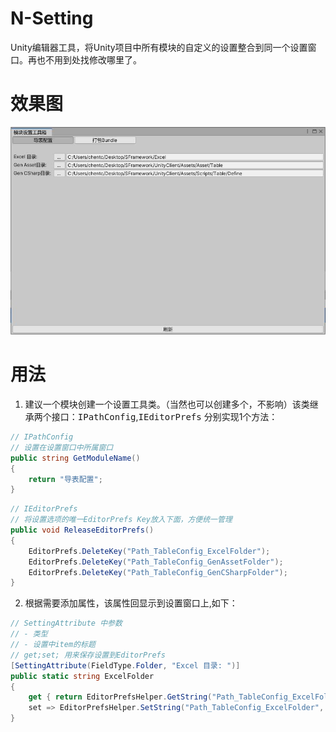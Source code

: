 # N-Setting
Unity编辑器工具，将Unity项目中所有模块的自定义的设置整合到同一个设置窗口。再也不用到处找修改哪里了。

# 效果图
![previous](/previous.jpg)

# 用法
1. 建议一个模块创建一个设置工具类。（当然也可以创建多个，不影响）该类继承两个接口：<kbd>IPathConfig</kbd>,<kbd>IEditorPrefs</kbd>
分别实现1个方法：
```csharp
// IPathConfig
// 设置在设置窗口中所属窗口
public string GetModuleName()
{
    return "导表配置";
}
```
```csharp
// IEditorPrefs
// 将设置选项的唯一EditorPrefs Key放入下面，方便统一管理
public void ReleaseEditorPrefs()
{
    EditorPrefs.DeleteKey("Path_TableConfig_ExcelFolder");
    EditorPrefs.DeleteKey("Path_TableConfig_GenAssetFolder");
    EditorPrefs.DeleteKey("Path_TableConfig_GenCSharpFolder");
}
```
2. 根据需要添加属性，该属性回显示到设置窗口上,如下：
```csharp
// SettingAttribute 中参数
// - 类型
// - 设置中item的标题
// get;set; 用来保存设置到EditorPrefs
[SettingAttribute(FieldType.Folder, "Excel 目录: ")]
public static string ExcelFolder
{
    get { return EditorPrefsHelper.GetString("Path_TableConfig_ExcelFolder", Application.dataPath); }
    set => EditorPrefsHelper.SetString("Path_TableConfig_ExcelFolder", value);
}
```
